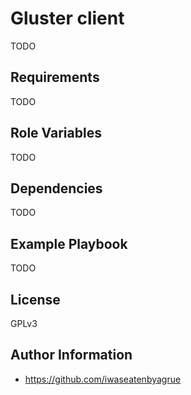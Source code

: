 Gluster client
=========

TODO

Requirements
------------

TODO

Role Variables
--------------

TODO

Dependencies
------------

TODO

Example Playbook
----------------

TODO

License
-------

GPLv3

Author Information
------------------

* https://github.com/iwaseatenbyagrue

